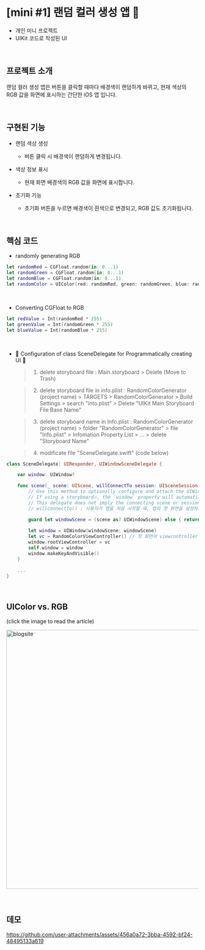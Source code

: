 # [mini #1] 랜덤 컬러 생성 앱 🌈
- 개인 미니 프로젝트
- UIKit 코드로 작성된 UI

<br>

## 프로젝트 소개
랜덤 컬러 생성 앱은 버튼을 클릭할 때마다 배경색이 랜덤하게 바뀌고, 현재 색상의 RGB 값을 화면에 표시하는 간단한 iOS 앱 입니다. 

<br>

## 구현된 기능
- 랜덤 색상 생성
   - 버튼 클릭 시 배경색이 랜덤하게 변경됩니다.

- 색상 정보 표시
   - 현재 화면 배경색의 RGB 값을 화면에 표시합니다.

- 초기화 기능
   - 초기화 버튼을 누르면 배경색이 흰색으로 변경되고, RGB 값도 초기화됩니다.
 
<br>

## 핵심 코드
- randomly generating RGB
```swift
let randomRed = CGFloat.random(in: 0...1)
let randomGreen = CGFloat.random(in: 0...1)
let randomBlue = CGFloat.random(in: 0...1)
let randomColor = UIColor(red: randomRed, green: randomGreen, blue: randomBlue, alpha: 1.0)
```

<br>

- Converting CGFloat to RGB
```swift
let redValue = Int(randomRed * 255)
let greenValue = Int(randomGreen * 255)
let blueValue = Int(randomBlue * 255)
```

<br>

- 🔴 Configuration of class SceneDelegate for Programmatically creating UI 🔴
    > 1. delete storyboard file : Main.storyboard > Delete (Move to Trash)
    
    > 2. delete storyboard file in info.plist : RandomColorGenerator (project name) > TARGETS > RandomColorGenerator > Build Settings > search "into.plist" > Delete "UIKit Main Storyboard File Base Name"
  
    > 3. delete storyboard name in Info.plist : RandomColorGenerator (project name) > folder "RandomColorGenerator" > file "Info.plist" > Infomation Property List > ... > delete "Storyboard Name"
    
    > 4. modificate file "SceneDelegate.swift" (code below)
```swift
class SceneDelegate: UIResponder, UIWindowSceneDelegate {

    var window: UIWindow?

    func scene(_ scene: UIScene, willConnectTo session: UISceneSession, options connectionOptions: UIScene.ConnectionOptions) {
        // Use this method to optionally configure and attach the UIWindow `window` to the provided UIWindowScene `scene`.
        // If using a storyboard⭐️, the `window` property will automatically be initialized⭐️ and attached⭐️ to the scene.
        // This delegate does not imply the connecting scene or session are new (see `application:configurationForConnectingSceneSession` instead).
        // willconnectTo() : 사용자가 앱을 처음 시작할 때, 앱의 첫 화면을 설정하는 코드

        guard let windowScene = (scene as? UIWindowScene) else { return }
        
        let window = UIWindow(windowScene: windowScene)
        let vc = RandomColorViewController() // 첫 화면의 viewcontroller file name
        window.rootViewController = vc
        self.window = window
        window.makeKeyAndVisible()
    }

    ...
}
```


<br>

## UIColor vs. RGB
(click the image to read the article)

<a href="https://hortenssiaa.tistory.com/73">
    <img width="680" alt="blogsite" src="https://github.com/user-attachments/assets/10940b88-4087-40d9-8da4-dda1c49fc6dc">
</a>

<br>
<br>
<br>


## 데모

https://github.com/user-attachments/assets/456a0a72-3bba-4592-bf24-48495133a619
















